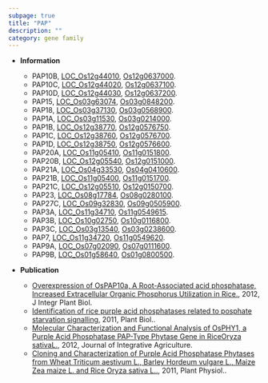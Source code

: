 ```yaml
---
subpage: true
title: "PAP"
description: ""
category: gene family
---
```


* **Information**  
    + PAP10B, [LOC_Os12g44010](http://rice.plantbiology.msu.edu/cgi-bin/ORF_infopage.cgi?orf=LOC_Os12g44010), [Os12g0637000](http://rapdb.dna.affrc.go.jp/viewer/gbrowse_details/irgsp1?name=Os12g0637000).
    + PAP10C, [LOC_Os12g44020](http://rice.plantbiology.msu.edu/cgi-bin/ORF_infopage.cgi?orf=LOC_Os12g44020), [Os12g0637100](http://rapdb.dna.affrc.go.jp/viewer/gbrowse_details/irgsp1?name=Os12g0637100).
    + PAP10D, [LOC_Os12g44030](http://rice.plantbiology.msu.edu/cgi-bin/ORF_infopage.cgi?orf=LOC_Os12g44030), [Os12g0637200](http://rapdb.dna.affrc.go.jp/viewer/gbrowse_details/irgsp1?name=Os12g0637200).
    + PAP15, [LOC_Os03g63074](http://rice.plantbiology.msu.edu/cgi-bin/ORF_infopage.cgi?orf=LOC_Os03g63074), [Os03g0848200](http://rapdb.dna.affrc.go.jp/viewer/gbrowse_details/irgsp1?name=Os03g0848200).
    + PAP18, [LOC_Os03g37130](http://rice.plantbiology.msu.edu/cgi-bin/ORF_infopage.cgi?orf=LOC_Os03g37130), [Os03g0568900](http://rapdb.dna.affrc.go.jp/viewer/gbrowse_details/irgsp1?name=Os03g0568900).
    + PAP1A, [LOC_Os03g11530](http://rice.plantbiology.msu.edu/cgi-bin/ORF_infopage.cgi?orf=LOC_Os03g11530), [Os03g0214000](http://rapdb.dna.affrc.go.jp/viewer/gbrowse_details/irgsp1?name=Os03g0214000).
    + PAP1B, [LOC_Os12g38770](http://rice.plantbiology.msu.edu/cgi-bin/ORF_infopage.cgi?orf=LOC_Os12g38770), [Os12g0576750](http://rapdb.dna.affrc.go.jp/viewer/gbrowse_details/irgsp1?name=Os12g0576750).
    + PAP1C, [LOC_Os12g38760](http://rice.plantbiology.msu.edu/cgi-bin/ORF_infopage.cgi?orf=LOC_Os12g38760), [Os12g0576700](http://rapdb.dna.affrc.go.jp/viewer/gbrowse_details/irgsp1?name=Os12g0576700).
    + PAP1D, [LOC_Os12g38750](http://rice.plantbiology.msu.edu/cgi-bin/ORF_infopage.cgi?orf=LOC_Os12g38750), [Os12g0576600](http://rapdb.dna.affrc.go.jp/viewer/gbrowse_details/irgsp1?name=Os12g0576600).
    + PAP20A, [LOC_Os11g05410](http://rice.plantbiology.msu.edu/cgi-bin/ORF_infopage.cgi?orf=LOC_Os11g05410), [Os11g0151800](http://rapdb.dna.affrc.go.jp/viewer/gbrowse_details/irgsp1?name=Os11g0151800).
    + PAP20B, [LOC_Os12g05540](http://rice.plantbiology.msu.edu/cgi-bin/ORF_infopage.cgi?orf=LOC_Os12g05540), [Os12g0151000](http://rapdb.dna.affrc.go.jp/viewer/gbrowse_details/irgsp1?name=Os12g0151000).
    + PAP21A, [LOC_Os04g33530](http://rice.plantbiology.msu.edu/cgi-bin/ORF_infopage.cgi?orf=LOC_Os04g33530), [Os04g0410600](http://rapdb.dna.affrc.go.jp/viewer/gbrowse_details/irgsp1?name=Os04g0410600).
    + PAP21B, [LOC_Os11g05400](http://rice.plantbiology.msu.edu/cgi-bin/ORF_infopage.cgi?orf=LOC_Os11g05400), [Os11g0151700](http://rapdb.dna.affrc.go.jp/viewer/gbrowse_details/irgsp1?name=Os11g0151700).
    + PAP21C, [LOC_Os12g05510](http://rice.plantbiology.msu.edu/cgi-bin/ORF_infopage.cgi?orf=LOC_Os12g05510), [Os12g0150700](http://rapdb.dna.affrc.go.jp/viewer/gbrowse_details/irgsp1?name=Os12g0150700).
    + PAP23, [LOC_Os08g17784](http://rice.plantbiology.msu.edu/cgi-bin/ORF_infopage.cgi?orf=LOC_Os08g17784), [Os08g0280100](http://rapdb.dna.affrc.go.jp/viewer/gbrowse_details/irgsp1?name=Os08g0280100).
    + PAP27C, [LOC_Os09g32830](http://rice.plantbiology.msu.edu/cgi-bin/ORF_infopage.cgi?orf=LOC_Os09g32830), [Os09g0505900](http://rapdb.dna.affrc.go.jp/viewer/gbrowse_details/irgsp1?name=Os09g0505900).
    + PAP3A, [LOC_Os11g34710](http://rice.plantbiology.msu.edu/cgi-bin/ORF_infopage.cgi?orf=LOC_Os11g34710), [Os11g0549615](http://rapdb.dna.affrc.go.jp/viewer/gbrowse_details/irgsp1?name=Os11g0549615).
    + PAP3B, [LOC_Os10g02750](http://rice.plantbiology.msu.edu/cgi-bin/ORF_infopage.cgi?orf=LOC_Os10g02750), [Os10g0116800](http://rapdb.dna.affrc.go.jp/viewer/gbrowse_details/irgsp1?name=Os10g0116800).
    + PAP3C, [LOC_Os03g13540](http://rice.plantbiology.msu.edu/cgi-bin/ORF_infopage.cgi?orf=LOC_Os03g13540), [Os03g0238600](http://rapdb.dna.affrc.go.jp/viewer/gbrowse_details/irgsp1?name=Os03g0238600).
    + PAP7, [LOC_Os11g34720](http://rice.plantbiology.msu.edu/cgi-bin/ORF_infopage.cgi?orf=LOC_Os11g34720), [Os11g0549620](http://rapdb.dna.affrc.go.jp/viewer/gbrowse_details/irgsp1?name=Os11g0549620).
    + PAP9A, [LOC_Os07g02090](http://rice.plantbiology.msu.edu/cgi-bin/ORF_infopage.cgi?orf=LOC_Os07g02090), [Os07g0111600](http://rapdb.dna.affrc.go.jp/viewer/gbrowse_details/irgsp1?name=Os07g0111600).
    + PAP9B, [LOC_Os01g58640](http://rice.plantbiology.msu.edu/cgi-bin/ORF_infopage.cgi?orf=LOC_Os01g58640), [Os01g0800500](http://rapdb.dna.affrc.go.jp/viewer/gbrowse_details/irgsp1?name=Os01g0800500).

* **Publication**  
    + [Overexpression of OsPAP10a, A Root-Associated acid phosphatase, Increased Extracellular Organic Phosphorus Utilization in Rice.](http://www.ncbi.nlm.nih.gov/pubmed?term=Overexpression+of+OsPAP10a,+A+Root-Associated+acid+phosphatase,+Increased+Extracellular+Organic+Phosphorus+Utilization+in+Rice.%5BTitle%5D), 2012, J Integr Plant Biol.
    + [Identification of rice purple acid phosphatases related to posphate starvation signalling](http://www.ncbi.nlm.nih.gov/pubmed?term=Identification+of+rice+purple+acid+phosphatases+related+to+posphate+starvation+signalling%5BTitle%5D), 2011, Plant Biol..
    + [Molecular Characterization and Functional Analysis of OsPHY1, a Purple Acid Phosphatase PAP-Type Phytase Gene in RiceOryza sativaL.](http://www.ncbi.nlm.nih.gov/pubmed?term=Molecular+Characterization+and+Functional+Analysis+of+OsPHY1,+a+Purple+Acid+Phosphatase+PAP-Type+Phytase+Gene+in+RiceOryza+sativaL.%5BTitle%5D), 2012, Journal of Integrative Agriculture.
    + [Cloning and Characterization of Purple Acid Phosphatase Phytases from Wheat Triticum aestivum L., Barley Hordeum vulgare L., Maize Zea maize L. and Rice Oryza sativa L..](http://www.ncbi.nlm.nih.gov/pubmed?term=Cloning+and+Characterization+of+Purple+Acid+Phosphatase+Phytases+from+Wheat+Triticum+aestivum+L.,+Barley+Hordeum+vulgare+L.,+Maize+Zea+maize+L.+and+Rice+Oryza+sativa+L..%5BTitle%5D), 2011, Plant Physiol..


